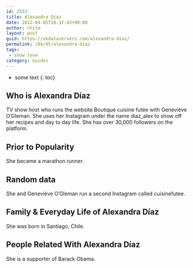 ```yaml
---
id: 2553
title: Alexandra Díaz
date: 2012-04-05T18:37:43+00:00
author: chito
layout: post
guid: https://ukdataservers.com/alexandra-diaz/
permalink: /04/05/alexandra-diaz
tags:
 - show love
category: Guides
---
```


* some text
{: toc}


## Who is  Alexandra Díaz
                  
                  
                  
TV show host who runs the website Boutique cuisine futée with Geneviève O&#8217;Gleman. She uses her Instagram under the name diaz_alex to show off her recipes and day to day life. She has over 30,000 followers on the platform. 
                  
                
                
                
## Prior to Popularity 
                  
                  
                  
She became a marathon runner. 
                  
                
                
                
## Random data 
                  
                  
                  
She and Geneviève O&#8217;Gleman run a second Instagram called cuisinefutee. 
                  
                
                
                
## Family & Everyday Life of Alexandra Díaz
                  
                  
                  
She was born in Santiago, Chile. 
                  
                
                
                
## People Related With  Alexandra Díaz
                  
                  
                  
She is a supporter of Barack Obama.
                  
                
              
            
          
          
          
    
    
  
